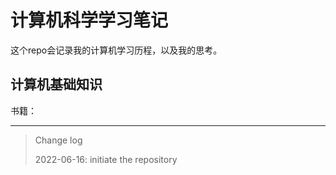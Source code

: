 # 计算机科学学习笔记

这个repo会记录我的计算机学习历程，以及我的思考。

## 计算机基础知识

书籍：

---

> Change log
> 
> 2022-06-16: initiate the repository
